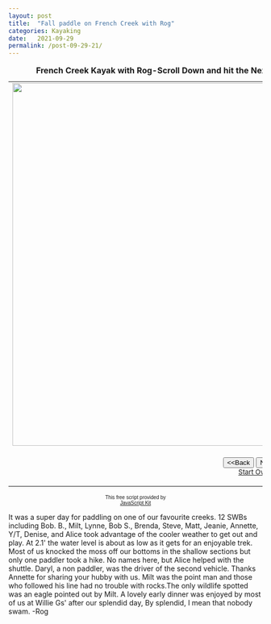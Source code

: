 ```yaml
---
layout: post
title:  "Fall paddle on French Creek with Rog"
categories: Kayaking
date:   2021-09-29
permalink: /post-09-29-21/
---
```


<table border="0" cellpadding="0">
  <caption><strong>French Creek Kayak with Rog-Scroll Down and hit the Next button to view slide show and read the story below</strong></caption>
  <tr>
    <td width="100%"><img src="https://i.imgur.com/Vjp38Syh.jpg" width="960" height="720" class="responsive" name="photoslider"></td>
  </tr>
  <tr>
    <td width="100%"><form method="POST" name="rotater">
      <div align="center"><center><p><script language="JavaScript1.1">
var photos=new Array()
var which=0

/*Change the below variables to reference your own images. You may have as many images in the slider as you wish*/
photos[0]="https://i.imgur.com/Vjp38Syh.jpg" /*title image*/
photos[1]="https://i.imgur.com/MtK7Dcjh.jpg"
photos[2]="https://i.imgur.com/p7ZwSHph.jpg"
photos[3]="https://i.imgur.com/WKgr2Pih.jpg"
photos[4]="https://i.imgur.com/dunLDlbh.jpg"
photos[5]="https://i.imgur.com/ydwHQWkh.jpg"
photos[6]="https://i.imgur.com/UEFu1MEh.jpg"
photos[7]="https://i.imgur.com/qw6DvUOh.jpg"
photos[8]="https://i.imgur.com/LzmDF3Eh.jpg"





function backward(){
if (which>0){
window.status=''
which--
document.images.photoslider.src=photos[which]
}
}

function forward(){
if (which<photos.length-1){
which++
document.images.photoslider.src=photos[which]
}
else window.status='End of gallery'
}
</script><input type="button" value="&lt;&lt;Back" name="B2"
      onClick="backward()"> <input type="button" value="Next&gt;&gt;" name="B1"
      onClick="forward()"><br>
      <a href="#" onClick="which=1;backward();return false"><small>Start Over</small></a></p>
      </center></div>
    </form>
    </td>
  </tr>
</table>

<p align="center"><font face="arial" size="-2">This free script provided by</font><br>
<font face="arial, helvetica" size="-2"><a href="http://javascriptkit.com">JavaScript
Kit</a></font></p>
<p>  It was a super day for paddling on one of our favourite creeks.
12 SWBs including Bob. B., Milt, Lynne, Bob S., Brenda, Steve,
Matt, Jeanie, Annette, Y/T, Denise, and Alice took advantage of
the cooler weather to get out and play. 
   At 2.1' the water level is about as low as it gets for an enjoyable 
trek. Most of us knocked the moss off our bottoms in the shallow
sections but only one paddler took a hike. No names here, but
Alice helped with the shuttle. Daryl, a non paddler, was the driver 
of the second vehicle. Thanks Annette for sharing your hubby with
us. Milt was the point man and those who followed his line had no
trouble with rocks.The only wildlife spotted was an eagle pointed
out by Milt. 
   A lovely early dinner was enjoyed by most of us at Willie Gs' after
our splendid day, By splendid, I mean that nobody swam. -Rog</p>

